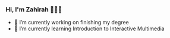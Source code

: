 ### Hi, I'm Zahirah 👋👩‍💻
- 🔭 I’m currently working on finishing my degree
- 🌱 I’m currently learning Introduction to Interactive Multimedia
<!--
**ZahirahChan/ZahirahChan** is a ✨ _special_ ✨ repository because its `README.md` (this file) appears on your GitHub profile.

Here are some ideas to get you started:

 
- 👯 I’m looking to collaborate on ...
- 🤔 I’m looking for help with ...
- 💬 Ask me about ...
- 📫 How to reach me: ...
- 😄 Pronouns: ...
- ⚡ Fun fact: ...
-->
